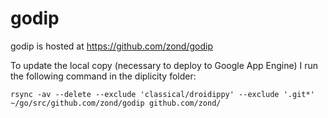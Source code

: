 # godip

godip is hosted at https://github.com/zond/godip

To update the local copy (necessary to deploy to Google App Engine) I run the following command in the diplicity folder:

`rsync -av --delete --exclude 'classical/droidippy' --exclude '.git*' ~/go/src/github.com/zond/godip github.com/zond/`

